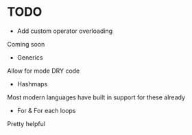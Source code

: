 # TODO

- Add custom operator overloading

Coming soon

- Generics

Allow for mode DRY code

- Hashmaps

Most modern languages have built in support for these already

- For & For each loops

Pretty helpful